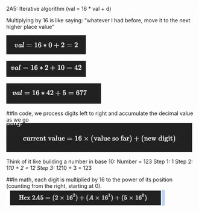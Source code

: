 
2A5:
Iterative algorithm (val = 16 * val + d)

Multiplying by 16 is like saying: “whatever I had before, move it to the next higher place value”



![img_2.png](img_2.png)

![img_3.png](img_3.png)

![img_4.png](img_4.png)

##In code, we process digits left to right and accumulate the decimal value as we go
![img.png](img.png)



Think of it like building a number in base 10:
Number = 123
Step 1: 1
Step 2: 1*10 + 2 = 12
Step 3: 12*10 + 3 = 123

##In math, each digit is multiplied by 16 to the power of its position (counting from the right, starting at 0).
![img_1.png](img_1.png)


